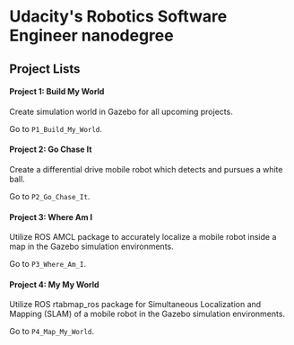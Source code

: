# Udacity's Robotics Software Engineer nanodegree

## Project Lists

#### Project 1: Build My World

Create simulation world in Gazebo for all upcoming projects.

Go to `P1_Build_My_World`.

#### Project 2: Go Chase It

Create a differential drive mobile robot which detects and pursues a white ball. 

Go to `P2_Go_Chase_It`.

#### Project 3: Where Am I

Utilize ROS AMCL package to accurately localize a mobile robot inside a map in the Gazebo simulation environments. 

Go to `P3_Where_Am_I`.

#### Project 4: My My World

Utilize ROS rtabmap_ros package for Simultaneous Localization and Mapping (SLAM) of a mobile robot in the Gazebo simulation environments. 

Go to `P4_Map_My_World`.